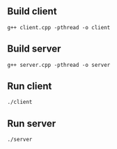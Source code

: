 ## Build client

```
g++ client.cpp -pthread -o client
```

## Build server

```
g++ server.cpp -pthread -o server
```

## Run client

```
./client
```

## Run server

```
./server
```
